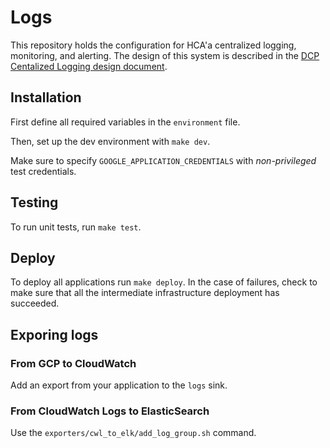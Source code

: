 # Logs

This repository holds the configuration for HCA'a centralized logging, monitoring, and alerting. The design of this system is described in the [DCP Centalized Logging design document](https://docs.google.com/document/d/15RUEodhwS8wtgkIpoJ_6uI9eCErzAw2YXzY6MwwUcG4/edit?usp=sharing).

## Installation

First define all required variables in the `environment` file.

Then, set up the dev environment with `make dev`.

Make sure to specify `GOOGLE_APPLICATION_CREDENTIALS` with _non-privileged_
test credentials.

## Testing

To run unit tests, run `make test`.

## Deploy

To deploy all applications run `make deploy`. In the case of failures, check to make sure that all the intermediate infrastructure deployment has succeeded.

## Exporing logs

### From GCP to CloudWatch

Add an export from your application to the `logs` sink.

### From CloudWatch Logs to ElasticSearch

Use the `exporters/cwl_to_elk/add_log_group.sh` command.
